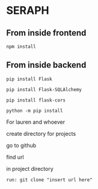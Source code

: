 # SERAPH

## From inside frontend 
``` npm install ``` 

## From inside backend 
``` pip install Flask ``` 

``` pip install Flask-SQLAlchemy ```

``` pip install flask-cors ```

``` python -m pip install ``` 






For lauren and whoever 

create directory for projects 

go to github

find url 

in project directory 

    run: git clone "insert url here" 





